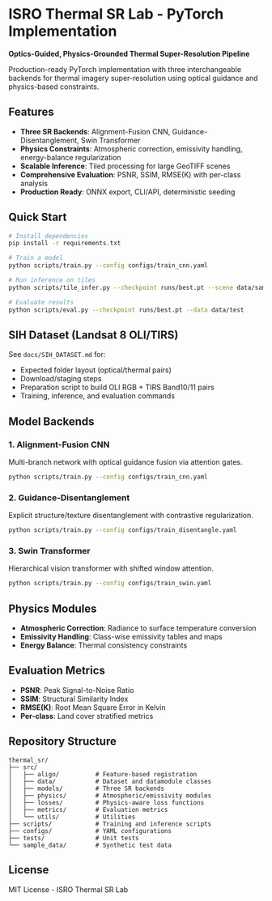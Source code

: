 # ISRO Thermal SR Lab - PyTorch Implementation

**Optics-Guided, Physics-Grounded Thermal Super-Resolution Pipeline**

Production-ready PyTorch implementation with three interchangeable backends for thermal imagery super-resolution using optical guidance and physics-based constraints.

## Features

- **Three SR Backends**: Alignment-Fusion CNN, Guidance-Disentanglement, Swin Transformer
- **Physics Constraints**: Atmospheric correction, emissivity handling, energy-balance regularization
- **Scalable Inference**: Tiled processing for large GeoTIFF scenes
- **Comprehensive Evaluation**: PSNR, SSIM, RMSE(K) with per-class analysis
- **Production Ready**: ONNX export, CLI/API, deterministic seeding

## Quick Start

```bash
# Install dependencies
pip install -r requirements.txt

# Train a model
python scripts/train.py --config configs/train_cnn.yaml

# Run inference on tiles
python scripts/tile_infer.py --checkpoint runs/best.pt --scene data/sample_scene

# Evaluate results
python scripts/eval.py --checkpoint runs/best.pt --data data/test
```

## SIH Dataset (Landsat 8 OLI/TIRS)

See `docs/SIH_DATASET.md` for:
- Expected folder layout (optical/thermal pairs)
- Download/staging steps
- Preparation script to build OLI RGB + TIRS Band10/11 pairs
- Training, inference, and evaluation commands

## Model Backends

### 1. Alignment-Fusion CNN
Multi-branch network with optical guidance fusion via attention gates.
```bash
python scripts/train.py --config configs/train_cnn.yaml
```

### 2. Guidance-Disentanglement
Explicit structure/texture disentanglement with contrastive regularization.
```bash
python scripts/train.py --config configs/train_disentangle.yaml
```

### 3. Swin Transformer
Hierarchical vision transformer with shifted window attention.
```bash
python scripts/train.py --config configs/train_swin.yaml
```

## Physics Modules

- **Atmospheric Correction**: Radiance to surface temperature conversion
- **Emissivity Handling**: Class-wise emissivity tables and maps
- **Energy Balance**: Thermal consistency constraints

## Evaluation Metrics

- **PSNR**: Peak Signal-to-Noise Ratio
- **SSIM**: Structural Similarity Index
- **RMSE(K)**: Root Mean Square Error in Kelvin
- **Per-class**: Land cover stratified metrics

## Repository Structure

```
thermal_sr/
├── src/
│   ├── align/          # Feature-based registration
│   ├── data/           # Dataset and datamodule classes
│   ├── models/         # Three SR backends
│   ├── physics/        # Atmospheric/emissivity modules
│   ├── losses/         # Physics-aware loss functions
│   ├── metrics/        # Evaluation metrics
│   └── utils/          # Utilities
├── scripts/            # Training and inference scripts
├── configs/            # YAML configurations
├── tests/              # Unit tests
└── sample_data/        # Synthetic test data
```

## License

MIT License - ISRO Thermal SR Lab